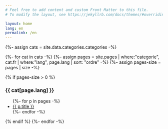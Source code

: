 ```yaml
---
# Feel free to add content and custom Front Matter to this file.
# To modify the layout, see https://jekyllrb.com/docs/themes/#overriding-theme-defaults

layout: home
lang: en
permalink: /en
---
```

{%- assign cats = site.data.categories.categories -%}

{%- for cat in cats -%}
{%- assign pages = site.pages | where:"categorie", cat.fr | where:"lang", page.lang | sort: "ordre" -%}
{%- assign pages-size = pages | size -%}

{% if pages-size > 0 %}
<h3>{{ cat[page.lang] }}</h3>
<ul>
{%- for p in pages -%}
<li><a href="{{ p.url | relative_url }}">{{ p.title }}</a></li>{%- endfor -%}
</ul>
{% endif %}
{%- endfor -%}